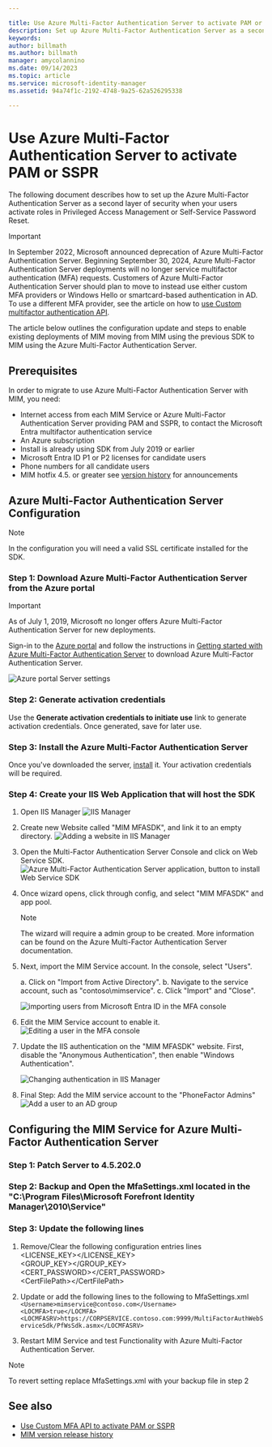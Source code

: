 ```yaml
---

title: Use Azure Multi-Factor Authentication Server to activate PAM or SSPR scenarios
description: Set up Azure Multi-Factor Authentication Server as a second layer of security when your users activate roles in Privileged Access Management and Self Service Password Reset.
keywords:
author: billmath
ms.author: billmath
manager: amycolannino
ms.date: 09/14/2023
ms.topic: article
ms.service: microsoft-identity-manager
ms.assetid: 94a74f1c-2192-4748-9a25-62a526295338

---
```

# Use Azure Multi-Factor Authentication Server to activate PAM or SSPR

The following document describes how to set up the Azure Multi-Factor Authentication Server as a second layer of security when your users activate roles in Privileged Access Management or Self-Service Password Reset.

> [!IMPORTANT]
> In September 2022, Microsoft announced deprecation of Azure Multi-Factor Authentication Server. Beginning September 30, 2024, Azure Multi-Factor Authentication Server deployments will no longer service multifactor authentication (MFA) requests.  Customers of Azure Multi-Factor Authentication Server should plan to move to instead use either custom MFA providers or Windows Hello or smartcard-based authentication in AD.  To use a different MFA provider, see the article on how to [use Custom multifactor authentication API](Working-with-custommfaserver-for-mim.md).

The article below outlines the configuration update and steps to enable existing deployments of MIM moving from MIM using the previous SDK to MIM using the Azure Multi-Factor Authentication Server.

## Prerequisites

In order to migrate to use Azure Multi-Factor Authentication Server with MIM, you need:

- Internet access from each MIM Service or Azure Multi-Factor Authentication Server providing PAM and SSPR, to contact the Microsoft Entra multifactor authentication service
- An Azure subscription
- Install is already using SDK from July 2019 or earlier
- Microsoft Entra ID P1 or P2 licenses for candidate users
- Phone numbers for all candidate users
- MIM hotfix 4.5. or greater see [version history](./reference/version-history.md) for announcements

<a name='azure-ad-multi-factor-authentication-server-configuration'></a>

## Azure Multi-Factor Authentication Server Configuration
> [!NOTE] 
> In the configuration you will need a valid SSL certificate installed for the SDK. 

<a name='step-1-download-azure-ad-multi-factor-authentication-server-from-the-azure-portal'></a>

### Step 1: Download Azure Multi-Factor Authentication Server from the Azure portal

> [!IMPORTANT]
> As of July 1, 2019, Microsoft no longer offers Azure Multi-Factor Authentication Server for new deployments.

Sign-in to the [Azure portal](https://portal.azure.com/) and follow the instructions in [Getting started with Azure Multi-Factor Authentication Server](/azure/active-directory/authentication/howto-mfaserver-deploy) to download Azure Multi-Factor Authentication Server.

![Azure portal Server settings](/azure/active-directory/authentication/media/howto-mfaserver-deploy/downloadportal.png)

### Step 2: Generate activation credentials

Use the **Generate activation credentials to initiate use** link to generate activation credentials. Once generated, save for later use.

<a name='step-3-install-the-azure-ad-multi-factor-authentication-server'></a>

### Step 3: Install the Azure Multi-Factor Authentication Server

Once you've downloaded the server, [install](/azure/active-directory/authentication/howto-mfaserver-deploy#install-and-configure-the-mfa-server) it.  Your activation credentials will be required.

### Step 4: Create your IIS Web Application that will host the SDK

1. Open IIS Manager
![IIS Manager](media/working-with-mfaserver-for-mim/working-with-mfaserver-for-mim_iis.PNG)

2. Create new Website called "MIM MFASDK", and link it to an empty directory.
![Adding a website in IIS Manager](media/working-with-mfaserver-for-mim/working-with-mfaserver-for-mim_sdkweb.PNG)

3. Open the Multi-Factor Authentication Server Console and click on Web Service SDK.
![Azure Multi-Factor Authentication Server application, button to install Web Service SDK](media/working-with-mfaserver-for-mim/working-with-mfaserver-for-mim_sdkinstall.PNG)

4. Once wizard opens, click through config, and select "MIM MFASDK" and app pool.

   > [!NOTE]
   > The wizard will require a admin group to be created. More information can be found on the Azure Multi-Factor Authentication Server documentation.

5. Next, import the MIM Service account. In the console, select "Users".

    a. Click on "Import from Active Directory".
    b. Navigate to the service account, such as "contoso\mimservice".
    c. Click "Import" and "Close".

   ![importing users from Microsoft Entra ID in the MFA console](media/working-with-mfaserver-for-mim/working-with-mfaserver-for-mim_importmimserviceaccount.PNG)

6. Edit the MIM Service account to enable it.
![Editing a user in the MFA console](media/working-with-mfaserver-for-mim/working-with-mfaserver-for-mim_enableserviceaccount.PNG)

1. Update the IIS authentication on the "MIM MFASDK" website. First, disable the "Anonymous Authentication", then enable "Windows Authentication".

   ![Changing authentication in IIS Manager](media/working-with-mfaserver-for-mim/working-with-mfaserver-for-mim_iisconfig.PNG)

1. Final Step: Add the MIM service account to the "PhoneFactor Admins"
![Add a user to an AD group](media/working-with-mfaserver-for-mim/working-with-mfaserver-for-mim_addservicetomfaadmin.PNG)

<a name='configuring-the-mim-service-for-azure-ad-multi-factor-authentication-server'></a>

## Configuring the MIM Service for Azure Multi-Factor Authentication Server

### Step 1: Patch Server to 4.5.202.0

### Step 2: Backup and Open the MfaSettings.xml located in the "C:\Program Files\Microsoft Forefront Identity Manager\2010\Service"

### Step 3: Update the following lines

1. Remove/Clear the following configuration entries lines <br>
<LICENSE_KEY></LICENSE_KEY><br>
<GROUP_KEY></GROUP_KEY><br>
<CERT_PASSWORD></CERT_PASSWORD><br>
\<CertFilePath\>\</CertFilePath\><br>

2. Update or add the following lines to the following to MfaSettings.xml <br>
`<Username>mimservice@contoso.com</Username>` <br>
`<LOCMFA>true</LOCMFA>`<br>
`<LOCMFASRV>https://CORPSERVICE.contoso.com:9999/MultiFactorAuthWebServiceSdk/PfWsSdk.asmx</LOCMFASRV>`

3. Restart MIM Service and test Functionality with Azure Multi-Factor Authentication Server.

> [!NOTE]
> To revert setting replace MfaSettings.xml with your backup file in step 2

## See also

- [Use Custom MFA API to activate PAM or SSPR](Working-with-custommfaserver-for-mim.md)
- [MIM version release history](./reference/version-history.md)
